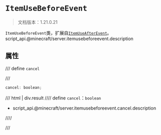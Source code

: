 # `ItemUseBeforeEvent`

> 文档版本：1.21.0.21

`ItemUseBeforeEvent`类，扩展自[`ItemUseAfterEvent`](./itemuseafterevent.md)。script_api.@minecraft/server.itemusebeforeevent.description

## 属性

/// define
`cancel`


///

```js
cancel: boolean;
```

/// html | div.result
//// define
`cancel`：`boolean`

- script_api.@minecraft/server.itemusebeforeevent.cancel.description


////

///

